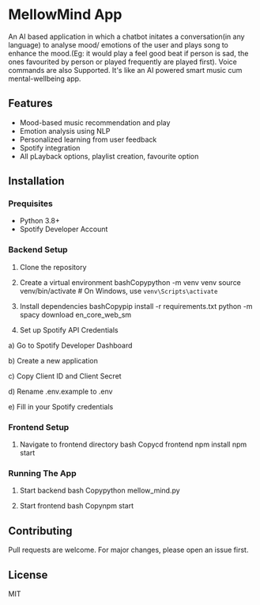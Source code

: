 # MellowMind App
An AI based application in which a chatbot initates a conversation(in any language) to analyse mood/
emotions of the user and plays song to enhance the mood.(Eg: it would play a feel good beat if person is sad, 
the ones favourited by person or played frequently are played first). Voice commands are also Supported.
It's like an AI powered smart music cum mental-wellbeing app.

## Features
+ Mood-based music recommendation and play
+ Emotion analysis using NLP
+ Personalized learning from user feedback
+ Spotify integration
+ All pLayback options, playlist creation, favourite option

## Installation
### Prequisites
+ Python 3.8+
+ Spotify Developer Account

### Backend Setup
1) Clone the repository
   
2) Create a virtual environment
bashCopypython -m venv venv
source venv/bin/activate  # On Windows, use `venv\Scripts\activate`

3) Install dependencies
bashCopypip install -r requirements.txt
python -m spacy download en_core_web_sm

4) Set up Spotify API Credentials

a) Go to Spotify Developer Dashboard

b) Create a new application

c) Copy Client ID and Client Secret

d) Rename .env.example to .env

e) Fill in your Spotify credentials

### Frontend Setup

1) Navigate to frontend directory
bash
Copycd frontend
npm install
npm start

### Running The App
1) Start backend
bash
Copypython mellow_mind.py

3) Start frontend
bash
Copynpm start

## Contributing
Pull requests are welcome. For major changes, please open an issue first.

## License
MIT


